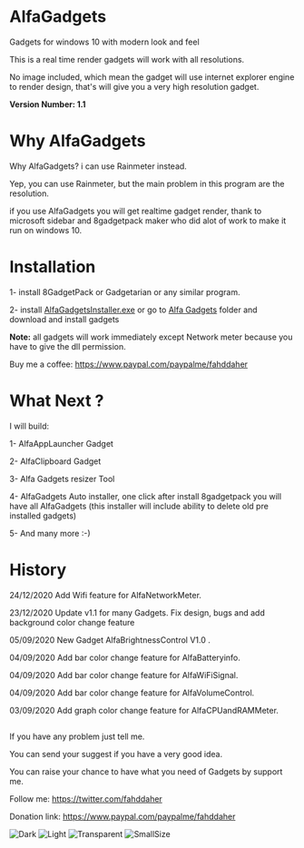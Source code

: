 # AlfaGadgets
Gadgets for windows 10 with modern look and feel

This is a real time render gadgets will work with all resolutions.

No image included, which mean the gadget will use internet explorer engine to render design, that's will give you a very high resolution gadget.

**Version Number: 1.1**
 

# Why AlfaGadgets

Why AlfaGadgets? i can use Rainmeter instead.

Yep, you can use Rainmeter, but the main problem in this program are the resolution.

if you use AlfaGadgets you will get realtime gadget render, thank to microsoft sidebar and 8gadgetpack maker who did alot of work to make it run on windows 10.


# Installation
1- install 8GadgetPack or Gadgetarian or any similar program.

2- install [AlfaGadgetsInstaller.exe](https://github.com/fahdd95/AlfaGadgets/releases/tag/1.1) or go to [Alfa Gadgets](https://github.com/fahdd95/AlfaGadgets/tree/master/Alfa%20Gadgets) folder and download and install gadgets

**Note:** all gadgets will work immediately except Network meter because you have to give the dll permission.

Buy me a coffee:
https://www.paypal.com/paypalme/fahddaher


# What Next ?

I will build:

1- AlfaAppLauncher Gadget

2- AlfaClipboard Gadget

3- Alfa Gadgets resizer Tool

4- AlfaGadgets Auto installer, one click after install 8gadgetpack you will have all AlfaGadgets (this installer will include ability to delete old pre installed gadgets)

5- And many more :-)

# History

24/12/2020   Add Wifi feature for AlfaNetworkMeter.

23/12/2020   Update v1.1 for many Gadgets. Fix design, bugs and add background color change feature

05/09/2020   New Gadget AlfaBrightnessControl V1.0 . 

04/09/2020   Add bar color change feature for AlfaBatteryinfo.

04/09/2020   Add bar color change feature for AlfaWiFiSignal.

04/09/2020   Add bar color change feature for AlfaVolumeControl.

03/09/2020   Add graph color change feature for AlfaCPUandRAMMeter.


##

If you have any problem just tell me.

You can send your suggest if you have a very good idea.

You can raise your chance to have what you need of Gadgets by support me. 


Follow me:
https://twitter.com/fahddaher

Donation link:
https://www.paypal.com/paypalme/fahddaher


![Dark](https://github.com/fahdd95/AlfaGadgets/blob/master/Preview/Dark.png)
![Light](https://github.com/fahdd95/AlfaGadgets/blob/master/Preview/Light.png)
![Transparent](https://github.com/fahdd95/AlfaGadgets/blob/master/Preview/Transparent.png)
![SmallSize](https://github.com/fahdd95/AlfaGadgets/blob/master/Preview/SmallSize.png)
